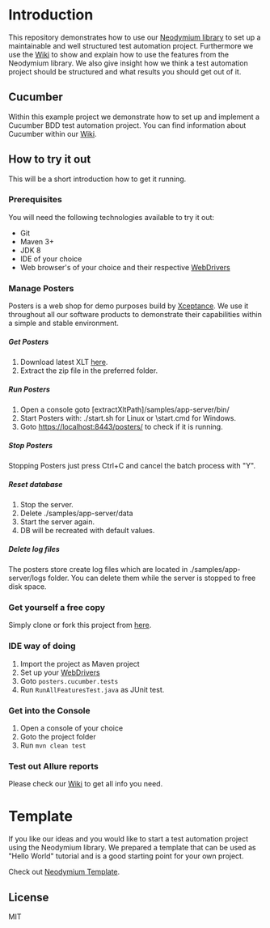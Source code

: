 # Introduction
This repository demonstrates how to use our [Neodymium library](https://github.com/Xceptance/neodymium-library) to set up a maintainable and well structured test automation project. Furthermore we use the [Wiki](https://github.com/Xceptance/neodymium-library/wiki) to show and explain how to use the features from the Neodymium library. We also give insight how we think a test automation project should be structured and what results you should get out of it.

## Cucumber
Within this example project we demonstrate how to set up and implement a Cucumber BDD test automation project. You can find information about Cucumber within our [Wiki](https://github.com/Xceptance/neodymium-library/wiki/Cucumber).

## How to try it out
This will be a short introduction how to get it running. 

### Prerequisites
You will need the following technologies available to try it out:
* Git
* Maven 3+
* JDK 8
* IDE of your choice 
* Web browser's of your choice and their respective [WebDrivers](https://github.com/Xceptance/neodymium-library/wiki/How-to-set-up-a-WebDriver)

### Manage Posters
Posters is a web shop for demo purposes build by [Xceptance](https://www.xceptance.com/en/). We use it throughout all our software products to demonstrate their capabilities within a simple and stable environment. 

##### Get Posters
1. Download latest XLT [here](https://www.xceptance.com/en/xlt/download.html).
2. Extract the zip file in the preferred folder.

##### Run Posters
1. Open a console goto [extractXltPath]/samples/app-server/bin/
2. Start Posters with: ./start.sh for Linux or \start.cmd for Windows.
3. Goto [https://localhost:8443/posters/](https://localhost:8443/posters/) to check if it is running.

##### Stop Posters
Stopping Posters just press Ctrl+C and cancel the batch process with "Y".

##### Reset database
1. Stop the server.
2. Delete ./samples/app-server/data
3. Start the server again.
4. DB will be recreated with default values.

##### Delete log files
The posters store create log files which are located in ./samples/app-server/logs folder. You can delete them while the server is stopped to free disk space.

### Get yourself a free copy
Simply clone or fork this project from [here](https://github.com/Xceptance/neodymium-cucumber-example).

### IDE way of doing
1. Import the project as Maven project
2. Set up your [WebDrivers](https://github.com/Xceptance/neodymium-library/wiki/How-to-set-up-a-WebDriver)
3. Goto `posters.cucumber.tests`
4. Run `RunAllFeaturesTest.java` as JUnit test.

### Get into the Console
1. Open a console of your choice
2. Goto the project folder
3. Run `mvn clean test`

### Test out Allure reports
Please check our [Wiki](https://github.com/Xceptance/neodymium-library/wiki/Allure-reports) to get all info you need.

# Template
If you like our ideas and you would like to start a test automation project using the Neodymium library. We prepared a template that can be used as "Hello World" tutorial and is a good starting point for your own project.

Check out [Neodymium Template](https://github.com/Xceptance/neodymium-template).

## License
MIT